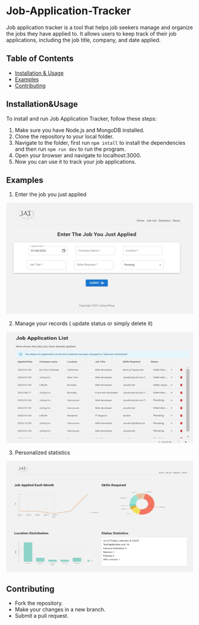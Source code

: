 # Job-Application-Tracker
Job application tracker is a tool that helps job seekers manage and organize the jobs they have applied to. It allows users to keep track of their job applications, including the job title, company, and date applied.

## Table of Contents
- [Installation & Usage](#installationusage)
- [Examples](#examples)
- [Contributing](#contributing)

## Installation&Usage

To install and run Job Application Tracker, follow these steps:
1. Make sure you have Node.js and MongoDB installed.
2. Clone the repository to your local folder.
3. Navigate to the folder, first run `npm intall` to install the dependencies and then run `npm run dev` to run the program.
4. Open your browser and navigate to localhost:3000.
5. Now you can use it to track your job applications.

## Examples

1. Enter the job you just applied
<img src="https://github.com/joling6027/Job-Application-Tracker/blob/main/job-application-tracker/public/JAT_index.JPG" alt="enter new job application" style="height: 300px; width:550px;"/>

2. Manage your records ( update status or simply delete it)
<img src="https://github.com/joling6027/Job-Application-Tracker/blob/main/job-application-tracker/public/JAT_joblist.JPG" alt="job list" style="height: 300px; width:550px;"/>

3. Personalized statistics
<img src="https://github.com/joling6027/Job-Application-Tracker/blob/main/job-application-tracker/public/JAT_statistics.JPG" alt="job list" style="height: 300px; width:550px;"/>

## Contributing

- Fork the repository.
- Make your changes in a new branch.
- Submit a pull request.
